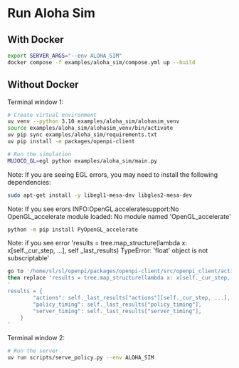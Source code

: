 # Run Aloha Sim

## With Docker

```bash
export SERVER_ARGS="--env ALOHA_SIM"
docker compose -f examples/aloha_sim/compose.yml up --build
```

## Without Docker

Terminal window 1:

```bash
# Create virtual environment
uv venv --python 3.10 examples/aloha_sim/alohasim_venv
source examples/aloha_sim/alohasim_venv/bin/activate
uv pip sync examples/aloha_sim/requirements.txt
uv pip install -e packages/openpi-client

# Run the simulation
MUJOCO_GL=egl python examples/aloha_sim/main.py
```

Note: If you are seeing EGL errors, you may need to install the following dependencies:

```bash
sudo apt-get install -y libegl1-mesa-dev libgles2-mesa-dev
```
Note: If you see erors INFO:OpenGL.acceleratesupport:No OpenGL_accelerate module loaded: No module named 'OpenGL_accelerate'
```bash
python -m pip install PyOpenGL_accelerate
```
Note: if you see error 'results = tree.map_structure(lambda x: x[self._cur_step, ...], self _last_results)
TypeError: 'float' object is not subscriptable'
```bash
go to '/home/sl/sl/openpi/packages/openpi-client/src/openpi_client/action_chunk_broker.py'. 
then replace 'results = tree.map_structure(lambda x: x[self._cur_step, ...], self _last_results)' (Line 33) with
'
results = {
        "actions": self._last_results["actions"][self._cur_step, ...],
        "policy_timing": self._last_results["policy_timing"],
        "server_timing": self._last_results["server_timing"],
    }
'
```

Terminal window 2:

```bash
# Run the server
uv run scripts/serve_policy.py --env ALOHA_SIM
```
